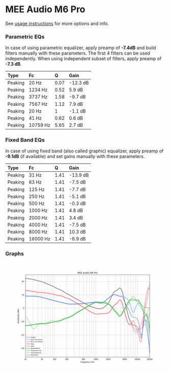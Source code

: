 # MEE Audio M6 Pro
See [usage instructions](https://github.com/jaakkopasanen/AutoEq#usage) for more options and info.

### Parametric EQs
In case of using parametric equalizer, apply preamp of **-7.4dB** and build filters manually
with these parameters. The first 4 filters can be used independently.
When using independent subset of filters, apply preamp of **-7.3 dB**.

| Type    | Fc       |    Q | Gain     |
|:--------|:---------|:-----|:---------|
| Peaking | 20 Hz    | 0.07 | -12.3 dB |
| Peaking | 1234 Hz  | 0.52 | 5.9 dB   |
| Peaking | 3737 Hz  | 1.58 | -9.7 dB  |
| Peaking | 7567 Hz  | 1.12 | 7.9 dB   |
| Peaking | 20 Hz    | 1    | -1.1 dB  |
| Peaking | 41 Hz    | 0.62 | 0.6 dB   |
| Peaking | 10759 Hz | 5.65 | 2.7 dB   |

### Fixed Band EQs
In case of using fixed band (also called graphic) equalizer, apply preamp of **-9.1dB**
(if available) and set gains manually with these parameters.

| Type    | Fc       |    Q | Gain     |
|:--------|:---------|:-----|:---------|
| Peaking | 31 Hz    | 1.41 | -13.9 dB |
| Peaking | 63 Hz    | 1.41 | -7.5 dB  |
| Peaking | 125 Hz   | 1.41 | -7.7 dB  |
| Peaking | 250 Hz   | 1.41 | -5.1 dB  |
| Peaking | 500 Hz   | 1.41 | -0.3 dB  |
| Peaking | 1000 Hz  | 1.41 | 4.8 dB   |
| Peaking | 2000 Hz  | 1.41 | 3.4 dB   |
| Peaking | 4000 Hz  | 1.41 | -7.5 dB  |
| Peaking | 8000 Hz  | 1.41 | 10.3 dB  |
| Peaking | 16000 Hz | 1.41 | -6.9 dB  |

### Graphs
![](./MEE%20Audio%20M6%20Pro.png)